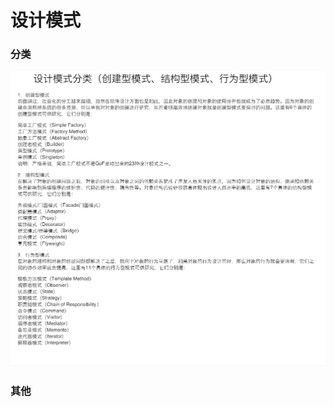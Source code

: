 

# 设计模式



### 分类

![image-20220513072329552](%E8%AE%BE%E8%AE%A1%E6%A8%A1%E5%BC%8F%E7%BB%BC%E8%BF%B0.assets/image-20220513072329552.png)







### 其他





